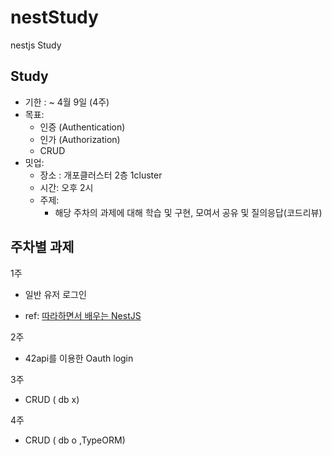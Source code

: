 # nestStudy
nestjs Study
## Study

- 기한 : ~ 4월 9일 (4주)
- 목표:
    - 인증 (Authentication)
    - 인가 (Authorization)
    - CRUD
- 밋업:
    - 장소 : 개포클러스터 2층 1cluster
    - 시간:  오후 2시
    - 주제:
        - 해당 주차의 과제에 대해 학습 및 구현, 모여서 공유 및 질의응답(코드리뷰)

## 주차별 과제

1주

- 일반 유저 로그인

- ref: [따라하면서 배우는 NestJS](https://youtu.be/3JminDpCJNE?t=13680)

2주

- 42api를 이용한 Oauth login

3주

- CRUD ( db x)

4주

- CRUD ( db o ,TypeORM)
